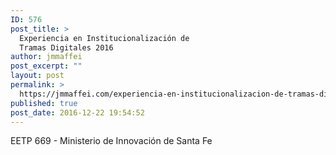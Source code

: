 ```yaml
---
ID: 576
post_title: >
  Experiencia en Institucionalización de
  Tramas Digitales 2016
author: jmmaffei
post_excerpt: ""
layout: post
permalink: >
  https://jmmaffei.com/experiencia-en-institucionalizacion-de-tramas-digitales-2016/
published: true
post_date: 2016-12-22 19:54:52
---
```

<!-- wp:paragraph -->
<p>EETP 669 - Ministerio de Innovación de Santa Fe</p>
<!-- /wp:paragraph -->

<!-- wp:pdfemb/pdf-embedder-viewer {"pdfID":569,"url":"https://jmmaffei.com/wp-content/uploads/2020/03/Revista0.pdf"} -->
<p class="wp-block-pdfemb-pdf-embedder-viewer"></p>
<!-- /wp:pdfemb/pdf-embedder-viewer -->